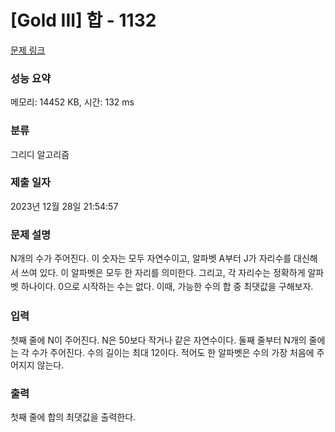 # [Gold III] 합 - 1132 

[문제 링크](https://www.acmicpc.net/problem/1132) 

### 성능 요약

메모리: 14452 KB, 시간: 132 ms

### 분류

그리디 알고리즘

### 제출 일자

2023년 12월 28일 21:54:57

### 문제 설명

<p><span style="line-height:1.6em">N개의 수가 주어진다. 이 숫자는 모두 자연수이고, 알파벳 A부터 J가 자리수를 대신해서 쓰여 있다. 이 알파벳은 모두 한 자리를 의미한다. 그리고, 각 자리수는 정확하게 알파벳 하나이다. 0으로 시작하는 수는 없다. 이때, 가능한 수의 합 중 최댓값을 구해보자.</span></p>

### 입력 

 <p>첫째 줄에 N이 주어진다. N은 50보다 작거나 같은 자연수이다. 둘째 줄부터 N개의 줄에는 각 수가 주어진다. 수의 길이는 최대 12이다. 적어도 한 알파벳은 수의 가장 처음에 주어지지 않는다.</p>

### 출력 

 <p>첫째 줄에 합의 최댓값을 출력한다.</p>

